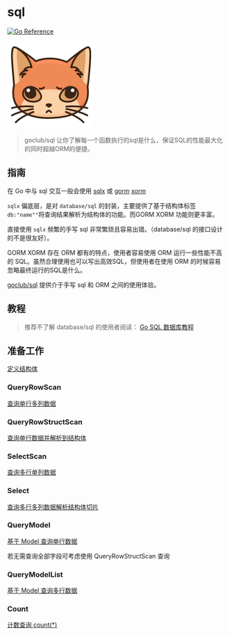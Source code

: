 # sql
[![Go Reference](https://pkg.go.dev/badge/github.com/goclub/sql.svg)](https://pkg.go.dev/github.com/goclub/sql)

![](./cat.png)

> goclub/sql 让你了解每一个函数执行的sql是什么，保证SQL的性能最大化的同时超越ORM的便捷。

## 指南

在 Go 中与 sql 交互一般会使用 [sqlx](https://github.com/jmoiron/sqlx) 或 [gorm](http://gorm.io/) [xorm](https://xorm.io/zh/)

`sqlx` 偏底层，是对 `database/sql` 的封装，主要提供了基于结构体标签 `db:"name""`将查询结果解析为结构体的功能。而GORM XORM 功能则更丰富。

直接使用 `sqlx` 频繁的手写 sql 非常繁琐且容易出错。（database/sql 的接口设计的不是很友好）。

GORM XORM 存在 ORM 都有的特点，使用者容易使用 ORM 运行一些性能不高的 SQL。虽然合理使用也可以写出高效SQL，但使用者在使用 ORM 的时候容易忽略最终运行的SQL是什么。

[goclub/sql](https://github.com/goclub/sql) 提供介于手写 sql 和 ORM 之间的使用体验。

## 教程

> 推荐不了解 database/sql 的使用者阅读： [Go SQL 数据库教程
](https://learnku.com/docs/go-database-sql/overview/9474)

## 准备工作

[定义结构体](https://github.com/goclub/sql/blob/main/example_user_test.go)

### QueryRowScan
 
[查询单行多列数据](https://pkg.go.dev/github.com/goclub/sql/#example-DB.QueryRowScan)

### QueryRowStructScan

[查询单行数据并解析到结构体](https://pkg.go.dev/github.com/goclub/sql/#example-DB.QueryRowStructScan)

### SelectScan

[查询多行单列数据](https://pkg.go.dev/github.com/goclub/sql/#example-DB.SelectScan)

### Select
 
[查询多行多列数据解析结构体切片](https://pkg.go.dev/github.com/goclub/sql/#example-DB.Select)

### QueryModel

[基于 Model 查询单行数据](https://pkg.go.dev/github.com/goclub/sql/#example-DB.QueryModel)

若无需查询全部字段可考虑使用 QueryRowStructScan 查询

### QueryModelList

[基于 Model 查询多行数据](https://pkg.go.dev/github.com/goclub/sql/#example-DB.QueryModelList)

### Count

[计数查询 count(*)](https://pkg.go.dev/github.com/goclub/sql/#example-DB.Count)
